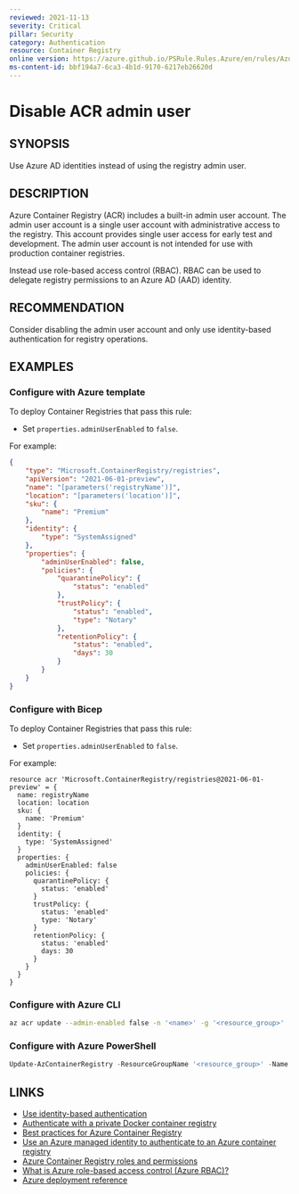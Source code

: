 ```yaml
---
reviewed: 2021-11-13
severity: Critical
pillar: Security
category: Authentication
resource: Container Registry
online version: https://azure.github.io/PSRule.Rules.Azure/en/rules/Azure.ACR.AdminUser/
ms-content-id: bbf194a7-6ca3-4b1d-9170-6217eb26620d
---
```


# Disable ACR admin user

## SYNOPSIS

Use Azure AD identities instead of using the registry admin user.

## DESCRIPTION

Azure Container Registry (ACR) includes a built-in admin user account.
The admin user account is a single user account with administrative access to the registry.
This account provides single user access for early test and development.
The admin user account is not intended for use with production container registries.

Instead use role-based access control (RBAC).
RBAC can be used to delegate registry permissions to an Azure AD (AAD) identity.

## RECOMMENDATION

Consider disabling the admin user account and only use identity-based authentication for registry operations.

## EXAMPLES

### Configure with Azure template

To deploy Container Registries that pass this rule:

- Set `properties.adminUserEnabled` to `false`.

For example:

```json
{
    "type": "Microsoft.ContainerRegistry/registries",
    "apiVersion": "2021-06-01-preview",
    "name": "[parameters('registryName')]",
    "location": "[parameters('location')]",
    "sku": {
        "name": "Premium"
    },
    "identity": {
        "type": "SystemAssigned"
    },
    "properties": {
        "adminUserEnabled": false,
        "policies": {
            "quarantinePolicy": {
                "status": "enabled"
            },
            "trustPolicy": {
                "status": "enabled",
                "type": "Notary"
            },
            "retentionPolicy": {
                "status": "enabled",
                "days": 30
            }
        }
    }
}
```

### Configure with Bicep

To deploy Container Registries that pass this rule:

- Set `properties.adminUserEnabled` to `false`.

For example:

```bicep
resource acr 'Microsoft.ContainerRegistry/registries@2021-06-01-preview' = {
  name: registryName
  location: location
  sku: {
    name: 'Premium'
  }
  identity: {
    type: 'SystemAssigned'
  }
  properties: {
    adminUserEnabled: false
    policies: {
      quarantinePolicy: {
        status: 'enabled'
      }
      trustPolicy: {
        status: 'enabled'
        type: 'Notary'
      }
      retentionPolicy: {
        status: 'enabled'
        days: 30
      }
    }
  }
}
```

### Configure with Azure CLI

```bash
az acr update --admin-enabled false -n '<name>' -g '<resource_group>'
```

### Configure with Azure PowerShell

```powershell
Update-AzContainerRegistry -ResourceGroupName '<resource_group>' -Name '<name>' -DisableAdminUser
```

## LINKS

- [Use identity-based authentication](https://docs.microsoft.com/azure/architecture/framework/security/design-identity-authentication#use-identity-based-authentication)
- [Authenticate with a private Docker container registry](https://docs.microsoft.com/azure/container-registry/container-registry-authentication)
- [Best practices for Azure Container Registry](https://docs.microsoft.com/azure/container-registry/container-registry-best-practices#authentication-and-authorization)
- [Use an Azure managed identity to authenticate to an Azure container registry](https://docs.microsoft.com/azure/container-registry/container-registry-authentication-managed-identity)
- [Azure Container Registry roles and permissions](https://docs.microsoft.com/azure/container-registry/container-registry-roles)
- [What is Azure role-based access control (Azure RBAC)?](https://docs.microsoft.com/azure/role-based-access-control/overview)
- [Azure deployment reference](https://docs.microsoft.com/azure/templates/microsoft.containerregistry/registries)
